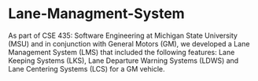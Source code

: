 # Lane-Managment-System
As part of CSE 435: Software Engineering at Michigan State University (MSU) and in conjunction with General Motors (GM), we developed a Lane Management System (LMS) that included the following features: Lane Keeping Systems (LKS), Lane Departure Warning Systems (LDWS) and Lane Centering Systems (LCS) for a GM vehicle.
